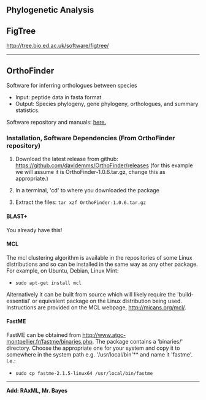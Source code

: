 ## Phylogenetic Analysis


## FigTree

http://tree.bio.ed.ac.uk/software/figtree/

----

## OrthoFinder

Software for inferring orthologues between species
  - Input: peptide data in fasta format
  - Output: Species phylogeny, gene phylogeny, orthologues, and summary statistics. 

Software repository and manuals: [here.](https://github.com/davidemms/OrthoFinder)

### Installation, Software Dependencies (From OrthoFinder repository)

1. Download the latest release from github: https://github.com/davidemms/OrthoFinder/releases (for this example we will assume it is OrthoFinder-1.0.6.tar.gz, change this as appropriate.)

2. In a terminal, 'cd' to where you downloaded the package 

3. Extract the files: `tar xzf OrthoFinder-1.0.6.tar.gz`

#### BLAST+
You already have this!

#### MCL
The mcl clustering algorithm is available in the repositories of some Linux distributions and so can be installed in the same way as any other package. For example, on Ubuntu, Debian, Linux Mint:

- `sudo apt-get install mcl`

Alternatively it can be built from source which will likely require the 'build-essential' or equivalent package on the Linux distribution being used. Instructions are provided on the MCL webpage, http://micans.org/mcl/.  

#### FastME
FastME can be obtained from http://www.atgc-montpellier.fr/fastme/binaries.php. The package contains a 'binaries/' directory. Choose the appropriate one for your system and copy it to somewhere in the system path e.g. '/usr/local/bin'** and name it 'fastme'. I.e.:

- `sudo cp fastme-2.1.5-linux64 /usr/local/bin/fastme`

----

**Add: RAxML, Mr. Bayes**
